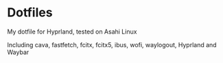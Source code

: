 # Dotfiles
My dotfile for Hyprland, tested on Asahi Linux

Including cava, fastfetch, fcitx, fcitx5, ibus, wofi, waylogout, Hyprland and Waybar
